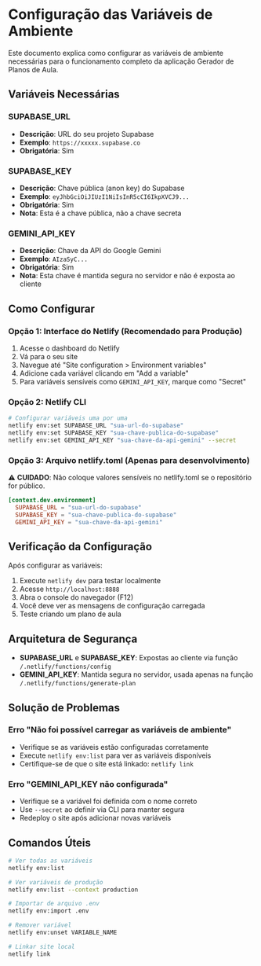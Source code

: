 # Configuração das Variáveis de Ambiente

Este documento explica como configurar as variáveis de ambiente necessárias para o funcionamento completo da aplicação Gerador de Planos de Aula.

## Variáveis Necessárias

### SUPABASE_URL
- **Descrição**: URL do seu projeto Supabase
- **Exemplo**: `https://xxxxx.supabase.co`
- **Obrigatória**: Sim

### SUPABASE_KEY
- **Descrição**: Chave pública (anon key) do Supabase
- **Exemplo**: `eyJhbGciOiJIUzI1NiIsInR5cCI6IkpXVCJ9...`
- **Obrigatória**: Sim
- **Nota**: Esta é a chave pública, não a chave secreta

### GEMINI_API_KEY
- **Descrição**: Chave da API do Google Gemini
- **Exemplo**: `AIzaSyC...`
- **Obrigatória**: Sim
- **Nota**: Esta chave é mantida segura no servidor e não é exposta ao cliente

## Como Configurar

### Opção 1: Interface do Netlify (Recomendado para Produção)
1. Acesse o dashboard do Netlify
2. Vá para o seu site
3. Navegue até "Site configuration > Environment variables"
4. Adicione cada variável clicando em "Add a variable"
5. Para variáveis sensíveis como `GEMINI_API_KEY`, marque como "Secret"

### Opção 2: Netlify CLI
```bash
# Configurar variáveis uma por uma
netlify env:set SUPABASE_URL "sua-url-do-supabase"
netlify env:set SUPABASE_KEY "sua-chave-publica-do-supabase"
netlify env:set GEMINI_API_KEY "sua-chave-da-api-gemini" --secret
```

### Opção 3: Arquivo netlify.toml (Apenas para desenvolvimento)
⚠️ **CUIDADO**: Não coloque valores sensíveis no netlify.toml se o repositório for público.

```toml
[context.dev.environment]
  SUPABASE_URL = "sua-url-do-supabase"
  SUPABASE_KEY = "sua-chave-publica-do-supabase"
  GEMINI_API_KEY = "sua-chave-da-api-gemini"
```

## Verificação da Configuração

Após configurar as variáveis:

1. Execute `netlify dev` para testar localmente
2. Acesse `http://localhost:8888`
3. Abra o console do navegador (F12)
4. Você deve ver as mensagens de configuração carregada
5. Teste criando um plano de aula

## Arquitetura de Segurança

- **SUPABASE_URL** e **SUPABASE_KEY**: Expostas ao cliente via função `/.netlify/functions/config`
- **GEMINI_API_KEY**: Mantida segura no servidor, usada apenas na função `/.netlify/functions/generate-plan`

## Solução de Problemas

### Erro "Não foi possível carregar as variáveis de ambiente"
- Verifique se as variáveis estão configuradas corretamente
- Execute `netlify env:list` para ver as variáveis disponíveis
- Certifique-se de que o site está linkado: `netlify link`

### Erro "GEMINI_API_KEY não configurada"
- Verifique se a variável foi definida com o nome correto
- Use `--secret` ao definir via CLI para manter segura
- Redeploy o site após adicionar novas variáveis

## Comandos Úteis

```bash
# Ver todas as variáveis
netlify env:list

# Ver variáveis de produção
netlify env:list --context production

# Importar de arquivo .env
netlify env:import .env

# Remover variável
netlify env:unset VARIABLE_NAME

# Linkar site local
netlify link
```